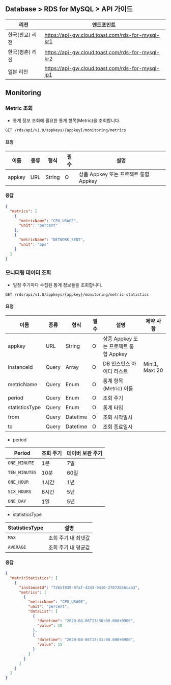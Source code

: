 ## Database > RDS for MySQL > API 가이드

| 리전 | 엔드포인트 |
|---|---|
| 한국(판교) 리전 | https://api-gw.cloud.toast.com/rds-for-mysql-kr1 |
| 한국(평촌) 리전 | https://api-gw.cloud.toast.com/rds-for-mysql-kr2 |
| 일본 리전 | https://api-gw.cloud.toast.com/rds-for-mysql-jp1 |

## Monitoring

### Metric 조회

- 통계 정보 조회에 필요한 통계 항목(Metric)을 조회합니다.

```
GET /rds/api/v1.0/appkeys/{appkey}/monitoring/metrics
```

#### 요청

| 이름 | 종류 | 형식 | 필수 | 설명 |
|---|---|---|---|---|
| appkey | URL | String | O | 상품 Appkey 또는 프로젝트 통합 Appkey |

#### 응답

```json
{
  "metrics": [
    {
      "metricName": "CPU_USAGE",
      "unit": "percent"
    },
    {
      "metricName": "NETWORK_SENT",
      "unit": "bps"
    }
  ]
}
```

### 모니터링 데이터 조회

- 일정 주기마다 수집된 통계 정보들을 조회합니다.

```
GET /rds/api/v1.0/appkeys/{appkey}/monitoring/metric-statistics
```

#### 요청

| 이름 | 종류 | 형식 | 필수 | 설명 | 제약 사항 |
|---|---|---|---|---|---|
| appkey | URL | String | O | 상품 Appkey 또는 프로젝트 통합 Appkey | |
| instanceId | Query | Array | O | DB 인스턴스 아이디 리스트 | Min:1, Max: 20 |
| metricName | Query | Enum | O | 통계 항목(Metric) 이름 | |
| period | Query | Enum | O | 조회 주기 | |
| statisticsType | Query | Enum | O | 통계 타입 | |
| from | Query | Datetime | O | 조회 시작일시 | |
| to | Query | Datetime | O | 조회 종료일시 | |

- period

| Period | 조회 주기 | 데이버 보관 주기 |
|---|---| --- |
| `ONE_MINUTE` | 1분 | 7일 |
| `TEN_MINUTES` | 10분 | 60일 |
| `ONE_HOUR` | 1시간 | 1년 |
| `SIX_HOURS` | 6시간 | 5년 |
| `ONE_DAY` | 1일 | 5년 |

- statisticsType

| StatisticsType | 설명 |
|---|---|
| `MAX` | 조회 주기 내 최댓값 |
| `AVERAGE` | 조회 주기 내 평균값 |

#### 응답

```json
{
  "metricStatistics": [
    {
      "instanceId": "72b5f839-9faf-4243-9410-27072656caa3",
      "metrics": [
        {
          "metricName": "CPU_USAGE",
          "unit": "percent",
          "dataList": [
            {
              "datetime": "2020-08-06T13:30:00.000+0900",
              "value": 10
            },
            {
              "datetime": "2020-08-06T13:31:00.000+0900",
              "value": 15
            }
          ]
        }
      ]
    }
  ]
}
```